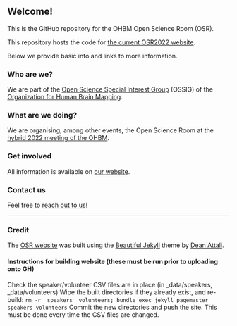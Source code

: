 ## Welcome!

This is the GitHub repository for the OHBM Open Science Room (OSR).

This repository hosts the code for [the current OSR2022 website](https://ohbm.github.io/osr2022).

Below we provide basic info and links to more information. 

### Who are we?

We are part of the [Open Science Special Interest Group](https://ossig.netlify.com/) (OSSIG) of the [Organization for Human Brain Mapping](https://www.humanbrainmapping.org/i4a/pages/index.cfm?pageid=3267&pageid=1).

### What are we doing?

We are organising, among other events, the Open Science Room at the <a href="https://www.humanbrainmapping.org/i4a/pages/index.cfm?pageid=4114" target="_blank">hybrid 2022 meeting of the OHBM</a>.

### Get involved

All information is available on [our website](https://ohbm.github.io/osr2022).

### Contact us

Feel free to [reach out to us](https://ohbm.github.io/osr2021/contact/)!


---

### Credit
The [OSR website](https://ohbm.github.io/osr2022) was built using the [Beautiful Jekyll](https://deanattali.com/beautiful-jekyll/) theme by [Dean Attali](https://deanattali.com/).


#### Instructions for building website (these must be run prior to uploading onto GH)
Check the speaker/volunteer CSV files are in place (in _data/speakers, _data/volunteers)
Wipe the built directories if they already exist, and re-build: 
`rm -r _speakers _volunteers; bundle exec jekyll pagemaster speakers volunteers`
Commit the new directories and push the site. This must be done every time the CSV files are changed. 
